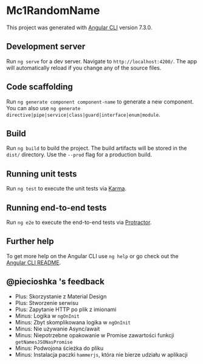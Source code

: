 # Mc1RandomName

This project was generated with [Angular CLI](https://github.com/angular/angular-cli) version 7.3.0.

## Development server

Run `ng serve` for a dev server. Navigate to `http://localhost:4200/`. The app will automatically reload if you change any of the source files.

## Code scaffolding

Run `ng generate component component-name` to generate a new component. You can also use `ng generate directive|pipe|service|class|guard|interface|enum|module`.

## Build

Run `ng build` to build the project. The build artifacts will be stored in the `dist/` directory. Use the `--prod` flag for a production build.

## Running unit tests

Run `ng test` to execute the unit tests via [Karma](https://karma-runner.github.io).

## Running end-to-end tests

Run `ng e2e` to execute the end-to-end tests via [Protractor](http://www.protractortest.org/).

## Further help

To get more help on the Angular CLI use `ng help` or go check out the [Angular CLI README](https://github.com/angular/angular-cli/blob/master/README.md).


## @piecioshka 's feedback

- Plus: Skorzystanie z Material Design
- Plus: Stworzenie serwisu
- Plus: Zapytanie HTTP po plik z imionami
- Minus: Logika w `ngOnInit`
- Minus: Zbyt skomplikowana logika w `ngOnInit`
- Minus: Nie używanie Async/await
- Minus: Niepotrzebne opakowanie w Promise zawartości funkcji `getNamesJSONasPromise`
- Minus: Podwojona ścieżka do pliku
- Minus: Instalacja paczki `hammerjs`, która nie bierze udziału w aplikacji

